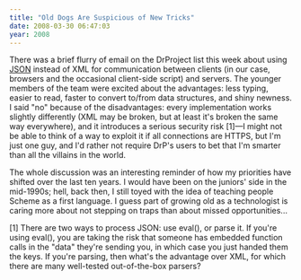 ```yaml
---
title: "Old Dogs Are Suspicious of New Tricks"
date: 2008-03-30 06:47:03
year: 2008
---
```

There was a brief flurry of email on the DrProject list this week about using <a href="http://www.json.org/">JSON</a> instead of XML for communication between clients (in our case, browsers and the occasional client-side script) and servers.  The younger members of the team were excited about the advantages: less typing, easier to read, faster to convert to/from data structures, and shiny newness.  I said "no" because of the disadvantages: every implementation works slightly differently (XML may be broken, but at least it's broken the same way everywhere), and it introduces a serious security risk [1]—I might not be able to think of a way to exploit it if all connections are HTTPS, but I'm just one guy, and I'd rather not require DrP's users to bet that I'm smarter than all the villains in the world.

The whole discussion was an interesting reminder of how my priorities have shifted over the last ten years. I would have been on the juniors' side in the mid-1990s; hell, back then, I still toyed with the idea of teaching people Scheme as a first language.  I guess part of growing old as a technologist is caring more about not stepping on traps than about missed opportunities...

[1] There are two ways to process JSON: use eval(), or parse it. If you're using eval(), you are taking the risk that someone has embedded function calls in the "data" they're sending you, in which case you just handed them the keys.  If you're parsing, then what's the advantage over XML, for which there are many well-tested out-of-the-box parsers?

